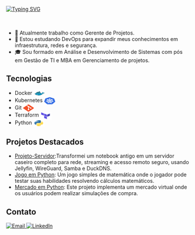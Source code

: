 [![Typing SVG](https://readme-typing-svg.herokuapp.com/?color=blue&size=30&center=true&vCenter=true&width=1000&lines=Olá!,+Meu+nome+é+Luís+Felipe+😎)](https://git.io/typing-svg)
<br><br><br>


- 💼 Atualmente trabalho como Gerente de Projetos.
- 🌱 Estou estudando DevOps para expandir meus conhecimentos em infraestrutura, redes e segurança.
- 🎓 Sou formado em Análise e Desenvolvimento de Sistemas com pós em Gestão de TI e MBA em Gerenciamento de projetos.


## Tecnologias

- Docker <img align="center" alt="Docker" height="20" width="30" src="https://raw.githubusercontent.com/devicons/devicon/master/icons/docker/docker-original.svg">
- Kubernetes <img align="center" alt="Kubernetes" height="20" width="30" src="https://raw.githubusercontent.com/devicons/devicon/master/icons/kubernetes/kubernetes-original.svg">
- Git <img align="center" alt="Git" height="20" width="30" src="https://raw.githubusercontent.com/devicons/devicon/master/icons/git/git-original.svg">
- Terraform <img align="center" alt="Terraform" height="20" width="30" src="https://raw.githubusercontent.com/devicons/devicon/master/icons/terraform/terraform-original.svg">
- Python <img align="center" alt="Python" height="20" width="30" src="https://raw.githubusercontent.com/devicons/devicon/master/icons/python/python-original.svg">

## Projetos Destacados
- [Projeto-Servidor](https://github.com/LuisFelipe-Santos/Projeto-Servidor):Transformei um notebook antigo em um servidor caseiro completo para rede, streaming e acesso remoto seguro, usando Jellyfin, WireGuard, Samba e DuckDNS.
- [Jogo em Python](https://github.com/LuisFelipe-Santos/Jogo): Um jogo simples de matemática onde o jogador pode testar suas habilidades resolvendo cálculos matemáticos.
- [Mercado em Python](https://github.com/LuisFelipe-Santos/Mercado): Este projeto implementa um mercado virtual onde os usuários podem realizar simulações de compra.

## Contato
<a href="mailto:luisfelipe.nsantos@gmail.com">
  <img src="https://img.shields.io/badge/-Gmail-red?style=for-the-badge&logo=gmail&logoColor=white" target="_blank" alt="Email">
</a>
<a href="https://www.linkedin.com/in/luis-felipe-santos-538030231/" target="_blank">
  <img src="https://img.shields.io/badge/-LinkedIn-%230077B5?style=for-the-badge&logo=linkedin&logoColor=white" target="_blank" alt="LinkedIn">
</a>
